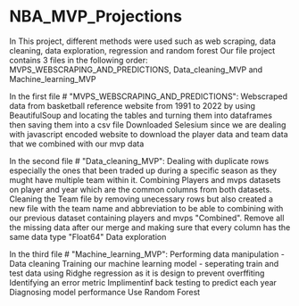 # NBA_MVP_Projections
In This project, different methods were used such as web scraping, data cleaning, data exploration, regression and random forest 
Our file project contains 3 files in the following order: MVPS_WEBSCRAPING_AND_PREDICTIONS, Data_cleaning_MVP and Machine_learning_MVP

In the first file # "MVPS_WEBSCRAPING_AND_PREDICTIONS":
Webscraped data from basketball reference website from 1991 to 2022 by using BeautifulSoup and locating the tables and turning them into dataframes then saving them into a csv file
Downloaded Selesium since we are dealing with javascript encoded website to download the player data and team data that we combined with our mvp data 


In the second file # "Data_cleaning_MVP":
Dealing with duplicate rows especially the ones that been traded up during a specific season as they mught have multiple team within it. 
Combining Players and mvps datasets on player and year which are the common columns from both datasets.
Cleaning the Team file by removing unecessary rows but also created a new file with the team name and abbreviation to be able to combining with our previous dataset containing players and mvps "Combined".
Remove all the missing data after our merge and making sure that every column has the same data type "Float64"
Data exploration 

In the third file # "Machine_learning_MVP":
Performing data manipulation - Data cleaning 
Training our machine learning model - seperating train and test data 
using Ridghe regression as it is design to prevent overffiting
Identifying an error metric
Implimentinf back testing to predict each year
Diagnosing model performance
Use Random Forest
